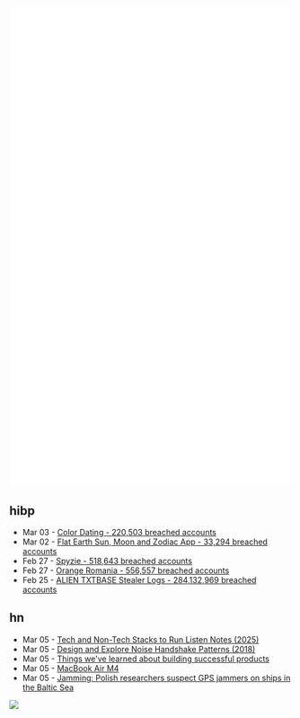 ![Metrics](https://raw.githubusercontent.com/phixion/phixion/master/metrics.svg)

## hibp

<!--
for https://github.com/phixion/phixion/blob/main/.github/workflows/feeds.yml
-->
<!--START_SECTION:haveibeenpwnd-->
- Mar 03 - [Color Dating - 220,503 breached accounts](https://haveibeenpwned.com/PwnedWebsites#ColorDating)
- Mar 02 - [Flat Earth Sun, Moon and Zodiac App - 33,294 breached accounts](https://haveibeenpwned.com/PwnedWebsites#FlatEarthDave)
- Feb 27 - [Spyzie - 518,643 breached accounts](https://haveibeenpwned.com/PwnedWebsites#Spyzie)
- Feb 27 - [Orange Romania - 556,557 breached accounts](https://haveibeenpwned.com/PwnedWebsites#OrangeRomania)
- Feb 25 - [ALIEN TXTBASE Stealer Logs - 284,132,969 breached accounts](https://haveibeenpwned.com/PwnedWebsites#AlienStealerLogs)
<!--END_SECTION:haveibeenpwnd-->

## hn

<!--
for https://github.com/phixion/phixion/blob/main/.github/workflows/feeds.yml
-->
<!--START_SECTION:hn-->
- Mar 05 - [Tech and Non-Tech Stacks to Run Listen Notes (2025)](https://www.listennotes.fm/p/tech-and-non-tech-stacks-to-run-listen)
- Mar 05 - [Design and Explore Noise Handshake Patterns (2018)](https://noiseexplorer.com/)
- Mar 05 - [Things we've learned about building successful products](https://newsletter.posthog.com/p/50-things-weve-learned-about-building)
- Mar 05 - [MacBook Air M4](https://www.apple.com/macbook-air/)
- Mar 05 - [Jamming: Polish researchers suspect GPS jammers on ships in the Baltic Sea](https://www.heise.de/en/news/Jamming-Polish-researchers-suspect-GPS-jammers-on-ships-in-the-Baltic-Sea-10304169.html)
<!--END_SECTION:hn-->

<!--
for https://yhype.me
-->
![](https://hit.yhype.me/github/profile?user_id=13013670)
